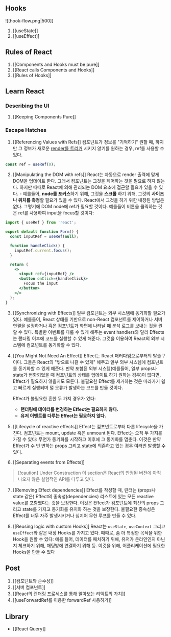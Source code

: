 ## Hooks

![[hook-flow.png|500]]

1. [[useState]]
2. [[useEffect]]


## Rules of React
1. [[Components and Hooks must be pure]]
2. [[React calls Components and Hooks]]
3. [[Rules of Hooks]]

## Learn React
### Describing the UI
1. [[Keeping Components Pure]]

### Escape Hatches
1. [[Referencing Values with Refs]]
	컴포넌트가 정보를 "기억하기" 원할 때, 하지만 그 정보가 새로운 [render를 트리거](https://react.dev/learn/render-and-commit) 시키지 않기를 원하는 경우, ref를 사용할 수 있다.

```jsx
const ref = useRef(0);
```

2. [[Manipulating the DOM with refs]]
	React는 자동으로 render 출력에 맞게 DOM을 업데이트 한다. 그래서 컴포넌트는 그것을 제어하는 것을 필요로 하지 않는다. 하지만 때때로 React에 의해 관리되는 DOM 요소에 접근할 필요가 있을 수 있다. - 예를들어, **node를 포커스**하기 위해, 그것을 **스크롤** 하기 위해, 그것의 **사이즈나 위치를 측정**할 필요가 있을 수 있다. React에서 그것을 하기 위한 내장된 방법은 없다. 그렇기에 DOM node에 ref가 필요할 것이다. 예를들어 버튼을 클릭하는 것은 ref를 사용하여 input을 focus할 것이다:

```jsx
import { useRef } from 'react';

export default function Form() {
  const inputRef = useRef(null);

  function handleClick() {
	inputRef.current.focus();
  }

  return (
	<>
	  <input ref={inputRef} />
	  <button onClick={handleClick}>
		Focus the input
	  </button>
	</>
  );
}	
```

3. [[Synchronizing with Effects]]
	일부 컴포넌트는 외부 시스템에 동기화할 필요가 있다. 예를들어, React 상태를 기반으로 non-React 컴포넌트를 제어하거나 서버 연결을 설정하거나 혹은 컴포넌트가 화면에 나타날 때 분석 로그를 보내는 것을 원할 수 있다. 특별한 이벤트를 다룰 수 있게 해주는 event handlers와 달리 Effects는 랜더링 이후에 코드를 실행할 수 있게 해준다. 그것을 이용하여 React의 외부 시스템에 컴포넌트를 동기화할 수 있다. 

4. [[You Might Not Need An Effect]]
	Effect는 React 패러다임으로부터의 탈출구이다. 그들은 React의 "밖으로 나갈 수 있게" 해주고 일부 외부 시스템에 컴포넌트를 동기화할 수 있게 해준다. 만약 포함된 외부 시스템(예를들어, 일부 props나 state가 변화되었을 때 컴포넌트의 상태를 업데이트 하기 원하는 경우)이 없다면, Effect가 필요하지 않을지도 모른다. 불필요한 Effect를 제거하는 것은 따라가기 쉽고 빠르게 실행되며 덜 오류가 발생하는 코드를 만들 것이다.

	Effect가 불필요한 흔한 두 가지 경우가 있다:
	- **랜더링에 데이터를 변경하는 Effect는 필요하지 않다.** 
	- **유저 이벤트를 다루는 Effect는 필요하지 않다.**

5. [[Lifecycle of reactive effects]]
	Effect는 컴포넌트로부터 다른 lifecycle을 가진다. 컴포넌트는 mount, update 혹은 unmount 된다. Effect는 오직 두 가지를 가질 수 있다: 무언가 동기화를 시작하고 이후에 그 동기화를 멈춘다. 이것은 만약 Effect가 수 번 변하는 props 그리고 state에 의존하고 있는 경우 여러번 발생할 수 있다.

6. [[Separating events from Effects]]

> [!caution] Under Construction
> 이 section은 React의 안정된 버전에 아직 나오지 않은 실험적인 API를 다루고 있다.

7. [[Removing Effect dependencies]]
	Effect를 작성할 때, 린터는 (props나 state 같은) Effect의 종속성(dependencies) 리스트에 있는 모든 reactive value를 포함했다는 것을 보장한다. 이것은 Effect가 컴포넌트에 최신의 props 그리고 state를 가지고 동기화를 유지화 하는 것을 보장한다. 불필요한 종속성은 Effect를 너무 자주 발생시키거나 심지어 무한 루프를 만들 수 있다.

8. [[Reusing logic with custom Hooks]]
	React는 `useState`, `useContext` 그리고 `useEffect`와 같은 내장 Hooks를 가지고 있다. 때때로, 좀 더 특정한 목적을 위한 Hook을 원할 수 있다: 예를 들어, 데이터를 패치하기 위해, 유저가 온라인인지 아닌지 체크하기 위해, 채팅방에 연결하기 위해 등. 이것을 위해, 어플리케이션에 필요한 Hooks을 만들 수 있다

## Post
1. [[컴포넌트와 순수성]]
2. [[서버 컴포넌트]]
3. [[React의 랜더링 프로세스를 통해 알아보는 리액트의 가치]]
4. [[useForwardRef를 이용한 forwardRef 사용하기]]

## Library
- [[React Query]]